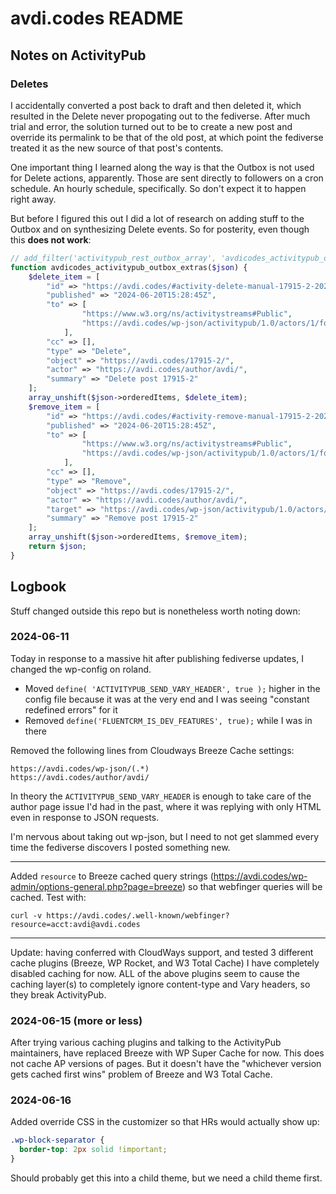 # avdi.codes README

## Notes on ActivityPub

### Deletes

I accidentally converted a post back to draft and then deleted it, which resulted in the Delete never propogating out to the fediverse. After much trial and error, the solution turned out to be to create a new post and override its permalink to be that of the old post, at which point the fediverse treated it as the new source of that post's contents.

One important thing I learned along the way is that the Outbox is not used for Delete actions, apparently. Those are sent directly to followers on a cron schedule. An hourly schedule, specifically. So don't expect it to happen right away.

But before I figured this out I did a lot of research on adding stuff to the Outbox and on synthesizing Delete events. So for posterity, even though this **does not work**:

```php
// add_filter('activitypub_rest_outbox_array', 'avdicodes_activitypub_outbox_extras', 10, 1);
function avdicodes_activitypub_outbox_extras($json) {
    $delete_item = [
        "id" => "https://avdi.codes/#activity-delete-manual-17915-2-2024-06-20-05",
        "published" => "2024-06-20T15:28:45Z",
        "to" => [
                "https://www.w3.org/ns/activitystreams#Public",
                "https://avdi.codes/wp-json/activitypub/1.0/actors/1/followers"
            ],
        "cc" => [],
        "type" => "Delete",
        "object" => "https://avdi.codes/17915-2/",
        "actor" => "https://avdi.codes/author/avdi/",
        "summary" => "Delete post 17915-2"
    ];
    array_unshift($json->orderedItems, $delete_item);
    $remove_item = [
        "id" => "https://avdi.codes/#activity-remove-manual-17915-2-2024-06-20-05",
        "published" => "2024-06-20T15:28:45Z",
        "to" => [
                "https://www.w3.org/ns/activitystreams#Public",
                "https://avdi.codes/wp-json/activitypub/1.0/actors/1/followers"
            ],
        "cc" => [],
        "type" => "Remove",
        "object" => "https://avdi.codes/17915-2/",
        "actor" => "https://avdi.codes/author/avdi/",
        "target" => "https://avdi.codes/wp-json/activitypub/1.0/actors/1/outbox",
        "summary" => "Remove post 17915-2"
    ];
    array_unshift($json->orderedItems, $remove_item);
    return $json;
}
```

## Logbook

Stuff changed outside this repo but is nonetheless worth noting down:

### 2024-06-11

Today in response to a massive hit after publishing fediverse updates, I changed the wp-config on roland.

- Moved `define( 'ACTIVITYPUB_SEND_VARY_HEADER', true );` higher in the config file because it was at the very end and I was seeing "constant redefined errors" for it
- Removed `define('FLUENTCRM_IS_DEV_FEATURES', true);` while I was in there

Removed the following lines from Cloudways Breeze Cache settings:

```
https://avdi.codes/wp-json/(.*)
https://avdi.codes/author/avdi/
```

In theory the `ACTIVITYPUB_SEND_VARY_HEADER` is enough to take care of the author page issue I'd had in the past, where it was replying with only HTML even in response to JSON requests.

I'm nervous about taking out wp-json, but I need to not get slammed every time the fediverse discovers I posted something new.

---

Added `resource` to Breeze cached query strings (https://avdi.codes/wp-admin/options-general.php?page=breeze) so that webfinger queries will be cached. Test with:

```
curl -v https://avdi.codes/.well-known/webfinger?resource=acct:avdi@avdi.codes
```

---

Update: having conferred with CloudWays support, and tested 3 different cache plugins (Breeze, WP Rocket, and W3 Total Cache) I have completely disabled caching for now. ALL of the above plugins seem to cause the caching layer(s) to completely ignore content-type and Vary headers, so they break ActivityPub.


### 2024-06-15 (more or less)

After trying various caching plugins and talking to the ActivityPub maintainers, have replaced Breeze with WP Super Cache for now. This does not cache AP versions of pages. But it doesn't have the "whichever version gets cached first wins" problem of Breeze and W3 Total Cache.

### 2024-06-16

Added override CSS in the customizer so that HRs would actually show up:

```css
.wp-block-separator {
  border-top: 2px solid !important;
}
```

Should probably get this into a child theme, but we need a child theme first.
